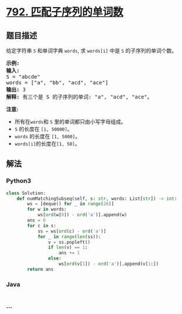 # [792. 匹配子序列的单词数](https://leetcode-cn.com/problems/number-of-matching-subsequences)



## 题目描述

<!-- 这里写题目描述 -->

<p>给定字符串 <code>S</code> 和单词字典 <code>words</code>, 求&nbsp;<code>words[i]</code>&nbsp;中是&nbsp;<code>S</code>&nbsp;的子序列的单词个数。</p>

<pre>
<strong>示例:</strong>
<strong>输入:</strong> 
S = &quot;abcde&quot;
words = [&quot;a&quot;, &quot;bb&quot;, &quot;acd&quot;, &quot;ace&quot;]
<strong>输出:</strong> 3
<strong>解释:</strong> 有三个是&nbsp;S 的子序列的单词: &quot;a&quot;, &quot;acd&quot;, &quot;ace&quot;。
</pre>

<p><strong>注意:</strong></p>

<ul>
	<li>所有在<code>words</code>和&nbsp;<code>S</code>&nbsp;里的单词都只由小写字母组成。</li>
	<li><code>S</code> 的长度在&nbsp;<code>[1, 50000]</code>。</li>
	<li><code>words</code>&nbsp;的长度在&nbsp;<code>[1, 5000]</code>。</li>
	<li><code>words[i]</code>的长度在<code>[1, 50]</code>。</li>
</ul>


## 解法

<!-- 这里可写通用的实现逻辑 -->

<!-- tabs:start -->

### **Python3**

<!-- 这里可写当前语言的特殊实现逻辑 -->

```python
class Solution:
    def numMatchingSubseq(self, s: str, words: List[str]) -> int:
        ws = [deque() for _ in range(26)]
        for w in words:
            ws[ord(w[0]) - ord('a')].append(w)
        ans = 0
        for c in s:
            ss = ws[ord(c) - ord('a')]
            for _ in range(len(ss)):
                v = ss.popleft()
                if len(v) == 1:
                    ans += 1
                else:
                    ws[ord(v[1]) - ord('a')].append(v[1:])
        return ans
```

### **Java**

<!-- 这里可写当前语言的特殊实现逻辑 -->

```java

```

### **...**

```

```

<!-- tabs:end -->
